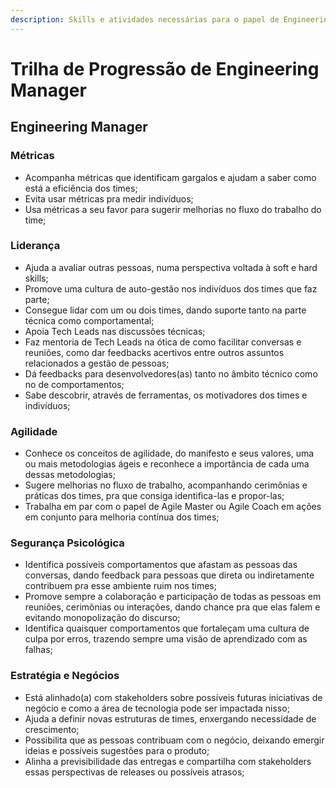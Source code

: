 ```yaml
---
description: Skills e atividades necessárias para o papel de Engineering Manager
---
```


# Trilha de Progressão de Engineering Manager

## Engineering Manager

### Métricas

* Acompanha métricas que identificam gargalos e ajudam a saber como está a eficiência dos times;
* Evita usar métricas pra medir indivíduos;
* Usa métricas a seu favor para sugerir melhorias no fluxo do trabalho do time;

### Liderança

* Ajuda a avaliar outras pessoas, numa perspectiva voltada à soft e hard skills;
* Promove uma cultura de auto-gestão nos indivíduos dos times que faz parte;
* Consegue lidar com um ou dois times, dando suporte tanto na parte técnica como comportamental;
* Apoia Tech Leads nas discussões técnicas;
* Faz mentoria de Tech Leads na ótica de como facilitar conversas e reuniões, como dar feedbacks acertivos entre outros assuntos relacionados a gestão de pessoas;
* Dá feedbacks para desenvolvedores\(as\) tanto no âmbito técnico como no de comportamentos;
* Sabe descobrir, através de ferramentas, os motivadores dos times e indivíduos;

### Agilidade

* Conhece os conceitos de agilidade, do manifesto e seus valores, uma ou mais metodologias ágeis e reconhece a importância de cada uma dessas metodologias;
* Sugere melhorias no fluxo de trabalho, acompanhando cerimônias e práticas dos times, pra que consiga identifica-las e propor-las;
* Trabalha em par com o papel de Agile Master ou Agile Coach em ações em conjunto para melhoria contínua dos times;

### Segurança Psicológica

* Identifica possíveis comportamentos que afastam as pessoas das conversas, dando feedback para pessoas que direta ou indiretamente contribuem pra esse ambiente ruim nos times;
* Promove sempre a colaboração e participação de todas as pessoas em reuniões, cerimônias ou interações, dando chance pra que elas falem e evitando monopolização do discurso;
* Identifica quaisquer comportamentos que fortaleçam uma cultura de culpa por erros, trazendo sempre uma visão de aprendizado com as falhas;

### Estratégia e Negócios

* Está alinhado\(a\) com stakeholders sobre possíveis futuras iniciativas de negócio e como a área de tecnologia pode ser impactada nisso;
* Ajuda a definir novas estruturas de times, enxergando necessidade de crescimento;
* Possibilita que as pessoas contribuam com o negócio, deixando emergir ideias e possíveis sugestões para o produto;
* Alinha a previsibilidade das entregas e compartilha com stakeholders essas perspectivas de releases ou possíveis atrasos;

